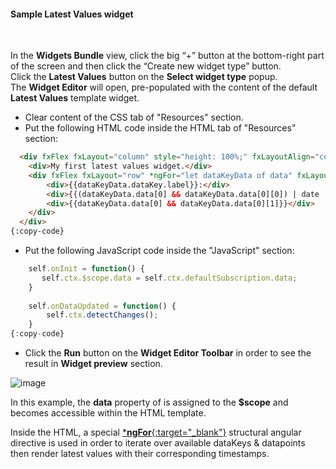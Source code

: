 #### Sample Latest Values widget

<div class="divider"></div>
<br/>

In the **Widgets Bundle** view, click the big “+” button at the bottom-right part of the screen and then click the “Create new widget type” button.<br>
Click the **Latest Values** button on the **Select widget type** popup.<br>
The **Widget Editor** will open, pre-populated with the content of the default **Latest Values** template widget.

 - Clear content of the CSS tab of "Resources" section.
 - Put the following HTML code inside the HTML tab of "Resources" section:

```html
  <div fxFlex fxLayout="column" style="height: 100%;" fxLayoutAlign="center stretch">
    <div>My first latest values widget.</div>
    <div fxFlex fxLayout="row" *ngFor="let dataKeyData of data" fxLayoutAlign="space-around center">
        <div>{{dataKeyData.dataKey.label}}:</div>
        <div>{{(dataKeyData.data[0] && dataKeyData.data[0][0]) | date : 'yyyy-MM-dd HH:mm:ss' }}</div>
        <div>{{dataKeyData.data[0] && dataKeyData.data[0][1]}}</div>
    </div>
  </div>
{:copy-code}
```

 - Put the following JavaScript code inside the "JavaScript" section:

```javascript
    self.onInit = function() {
       self.ctx.$scope.data = self.ctx.defaultSubscription.data;
    }
        
    self.onDataUpdated = function() {
        self.ctx.detectChanges();
    }
{:copy-code}
```

 - Click the **Run** button on the **Widget Editor Toolbar** in order to see the result in **Widget preview** section.

![image](${helpBaseUrl}/help/images/widget/editor/examples/latest-values-widget-sample.png)

In this example, the **data** property of <span trigger-style="fontSize: 16px;" trigger-text="<b>subscription</b>" tb-help-popup="widget/editor/widget_js_subscription_object"></span> is assigned to the **$scope** and becomes accessible within the HTML template.

Inside the HTML, a special [***ngFor**{:target="_blank"}](https://angular.io/api/common/NgForOf) structural angular directive is used in order to iterate over available dataKeys & datapoints then render latest values with their corresponding timestamps. 

<br/>
<br/>
